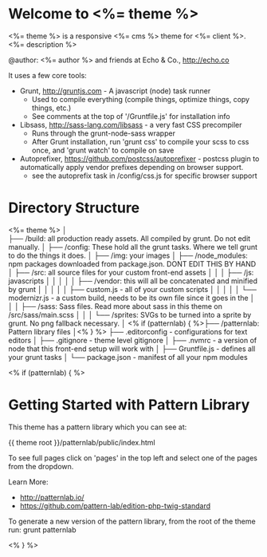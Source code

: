 # Welcome to <%= theme %>

<%= theme %> is a responsive <%= cms %> theme for <%= client %>. <%= description %>

@author: <%= author %> and friends at Echo & Co., http://echo.co

It uses a few core tools:

* Grunt, http://gruntjs.com - A javascript (node) task runner
    * Used to compile everything (compile things, optimize things, copy things, etc.)
    * See comments at the top of '/Gruntfile.js' for installation info
* Libsass, http://sass-lang.com/libsass - a very fast CSS precompiler
    * Runs through the grunt-node-sass wrapper
    * After Grunt installation, run 'grunt css' to compile your scss to css once, and 'grunt watch' to compile on save
* Autoprefixer, https://github.com/postcss/autoprefixer - postcss plugin to automatically apply vendor prefixes depending on browser support.
    * see the autoprefix task in /config/css.js for specific browser support


# Directory Structure

  <%= theme %>
    │  
    ├── /build: all production ready assets. All compiled by grunt. Do not edit manually.
    │
    ├── /config: These hold all the grunt tasks. Where we tell grunt to do the things it does.
    │
    ├── /img: your images
    │
    ├── /node_modules: npm packages downloaded from package.json. DONT EDIT THIS BY HAND
    │
    ├── /src: all source files for your custom front-end assets
    │   │
    │   ├── /js: javascripts
    │   │   │
    │   │   ├── /vendor: this will all be concatenated and minified by grunt
    │   │   │
    │   │   ├── custom.js - all of your custom scripts
    │   │   │
    │   │   └── modernizr.js - a custom build, needs to be its own file since it goes in the <head>
    │   │
    │   ├── /sass: Sass files. Read more about sass in this theme on /src/sass/main.scss
    │   │
    │   └── /sprites: SVGs to be turned into a sprite by grunt. No png fallback necessary.
    │
    <% if (patternlab) { %>├── /patternlab: Pattern library files
    │<% } %>
    ├── .editorconfig - configurations for text editors
    │
    ├── .gitignore - theme level gitignore
    │
    ├── .nvmrc - a version of node that this front-end setup will work with
    │
    ├── Gruntfile.js - defines all your grunt tasks
    │
    └── package.json - manifest of all your npm modules


<% if (patternlab) { %>
# Getting Started with Pattern Library

This theme has a pattern library which you can see at:

{{ theme root }}/patternlab/public/index.html

To see full pages click on 'pages' in the top left and select one of the pages from the dropdown.

Learn More:
* http://patternlab.io/
* https://github.com/pattern-lab/edition-php-twig-standard

To generate a new version of the pattern library, from the root of the theme run: grunt patternlab

<% } %>

